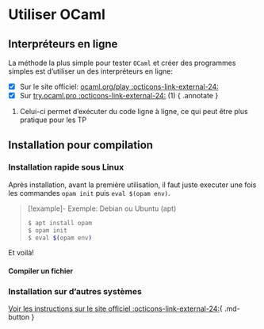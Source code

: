 # Utiliser OCaml

## Interpréteurs en ligne

La méthode la plus simple pour tester `OCaml` et créer des programmes simples est d’utiliser un des interpréteurs en ligne: 
- [x] Sur le site officiel: [ocaml.org/play :octicons-link-external-24:](https://ocaml.org/play)
- [x] Sur [try.ocaml.pro :octicons-link-external-24:](https://try.ocaml.pro) (1) 
{ .annotate }

1. Celui-ci permet d’exécuter du code ligne à ligne, ce qui peut être plus pratique pour les TP
## Installation pour compilation

### Installation rapide sous Linux

Après installation, avant la première utilisation, il faut juste executer une fois les commandes `opam init` puis `eval $(opam env)`.

> [!example]- Exemple: Debian ou Ubuntu (apt)
>``` bash
>$ apt install opam
>$ opam init
>$ eval $(opam env)
>```

Et voilà! 

#### Compiler un fichier


### Installation sur d’autres systèmes

[Voir les instructions sur le site officiel :octicons-link-external-24:](https://ocaml.org/docs/installing-ocaml){ .md-button }